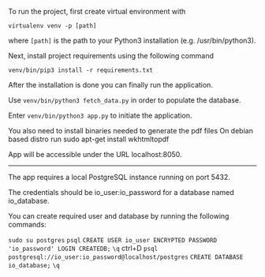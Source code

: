 To run the project, first create virtual environment with

```virtualenv venv -p [path]```

where `[path]` is the path to your Python3 installation (e.g. /usr/bin/python3).

Next, install project requirements using the following command

```venv/bin/pip3 install -r requirements.txt```


After the installation is done you can finally run the application.

Use `venv/bin/python3 fetch_data.py` in order to populate the database.

Enter `venv/bin/python3 app.py` to initiate the application.

You also need to install binaries needed to generate the pdf files
On debian based distro run
sudo apt-get install wkhtmltopdf

App will be accessible under the URL localhost:8050.

-----------------------------------------------

The app requires a local PostgreSQL instance running on port 5432.

The credentials should be io_user:io_password for a database named io_database.

You can create required user and database by running the following commands:

`sudo su postgres`
`psql`
`CREATE USER io_user ENCRYPTED PASSWORD 'io_password' LOGIN CREATEDB;`
`\q`
ctrl+D
`psql postgresql://io_user:io_password@localhost/postgres`
`CREATE DATABASE io_database;`
`\q`



